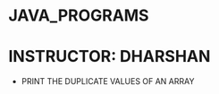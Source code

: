 # JAVA_PROGRAMS
INSTRUCTOR: DHARSHAN
=========================
* PRINT THE DUPLICATE VALUES OF AN ARRAY
